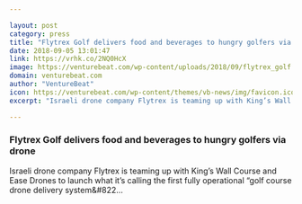 ```yaml
---

layout: post
category: press
title: "Flytrex Golf delivers food and beverages to hungry golfers via drone"
date: 2018-09-05 13:01:47
link: https://vrhk.co/2NQ0HcX
image: https://venturebeat.com/wp-content/uploads/2018/09/flytrex_golf.png?fit=2618%2C1199&strip=all
domain: venturebeat.com
author: "VentureBeat"
icon: https://venturebeat.com/wp-content/themes/vb-news/img/favicon.ico
excerpt: "Israeli drone company Flytrex is teaming up with King’s Wall Course and Ease Drones to launch what it’s calling the first fully operational “golf course drone delivery system&amp;#822…"

---
```


### Flytrex Golf delivers food and beverages to hungry golfers via drone

Israeli drone company Flytrex is teaming up with King’s Wall Course and Ease Drones to launch what it’s calling the first fully operational “golf course drone delivery system&amp;#822…